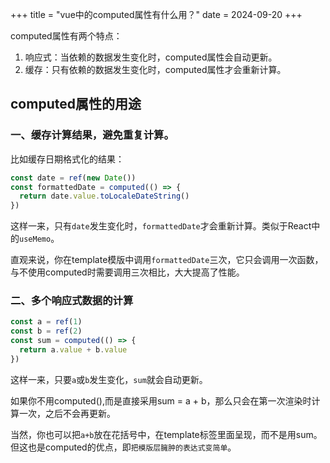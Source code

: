 +++
title = "vue中的computed属性有什么用？"
date = 2024-09-20
+++

computed属性有两个特点：
1. 响应式：当依赖的数据发生变化时，computed属性会自动更新。
2. 缓存：只有依赖的数据发生变化时，computed属性才会重新计算。

## computed属性的用途
### 一、缓存计算结果，避免重复计算。
比如缓存日期格式化的结果：
```javascript
const date = ref(new Date())
const formattedDate = computed(() => {
  return date.value.toLocaleDateString()
})
```
这样一来，只有`date`发生变化时，`formattedDate`才会重新计算。类似于React中的`useMemo`。

直观来说，你在template模版中调用`formattedDate`三次，它只会调用一次函数，与不使用computed时需要调用三次相比，大大提高了性能。

### 二、多个响应式数据的计算
```javascript
const a = ref(1)
const b = ref(2)
const sum = computed(() => {
  return a.value + b.value
})
```
这样一来，只要`a`或`b`发生变化，`sum`就会自动更新。

如果你不用computed(),而是直接采用sum = a + b，那么只会在第一次渲染时计算一次，之后不会再更新。

当然，你也可以把`a+b`放在花括号中，在template标签里面呈现，而不是用sum。但这也是computed的优点，即`把模版层臃肿的表达式变简单`。
